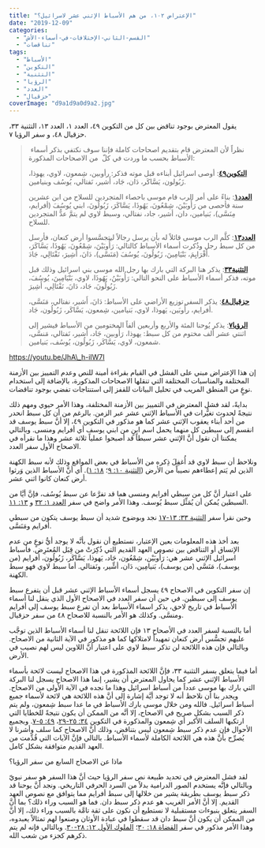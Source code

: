 ```yaml
---
title: "الإعتراض ١٠٢، من هم الأسباط الإثني عشر لاسرائيل؟"
date: "2019-12-09"
categories: 
  - "القسم-الثاني-الإختلافات-في-أسماء-الأش"
  - "تناقضات"
tags: 
  - "الأسباط"
  - "التكوين"
  - "التثنية"
  - "الرؤيا"
  - "العدد"
  - "حزقيال"
coverImage: "d9a1d9a0d9a2.jpg"
---
```


يقول المعترض بوجود تناقض بين كل من التكوين ٤٩، العدد ١، العدد ١٣، التثنية ٣٣، حزقيال ٤٨، و سفر الرؤيا ٧.

>  نظراً لأن المعترض قام بتقديم اصحاحات كاملة فإننا سوف نكتفي بذكر أسماء الأسباط بحسب ما وردت في كلّ  من الاصحاحات المذكورة:
> 
> **[التكوين٤٩](https://biblia.com/books/ar-vandyke/ge49)**: أوصى اسرائيل أبناءه قبل موته فذكر: رأوبين، شِمعون، لاوي، يهوذا، زَبُولون، يَسَّاكَر، دَان، جَاد، أَشير، نَفتالي، يُوسُف وبنيامين.
> 
> **[العدد١](https://biblia.com/books/ar-vandyke/nu1)**: بناءً على أمر الرب قام موسى باحصاء المتجردين للسلاح من ابن عشرين سنة فأحصى من رَأُوبَيْنَ، شِمْعُونَ، يَهُوذَا، يَسَّاكَرَ، زَبُولُونَ، ابني يُوسُفَ (أفرايم، مِنَسَّى)، بَنيامين، دان، أشير، جاد، نفتالي، وسبط لاوي لم يتمَّ عدُّ المتجردين للسلاح.
> 
> **[العدد١٣](https://biblia.com/books/ar-vandyke/nu13)**: كلَّم الرب موسى قائلاً له بأن يرسل رجالاً ليتجسَّسوا أرض كنعان، فأرسل من كل سبط رجل وذُكرت أسماء الأسباط كالتالي: رَأُوبَيْنَ، شِمْعُونَ، يَهُوذَا، يَسَّاكَرَ، أَفْرَايِمَ، بَنْيَامِينَ، زَبُولُونَ، يُوسُفَ (مَنَسَّى)، دَانَ، أَشِيرَ، نَفْتَالِي، جَادَ.
> 
> **[التثنية٣٣](https://biblia.com/books/ar-vandyke/de33)**: يذكر هنا البركة التي بارك بها رجل الله موسى بني اسرائيل وذلك قبل موته، فذكر أسماء الأسباط على النحو التالي: رَأُوبَيْنُ، يَهُوذَا، لاوي، بَنْيَامِينَ، يُوسُفَ، زَبُولُونَ، جَاد، دَانَ، نَفْتَالِي، أَشِيرَ.
> 
> **[حزقيال٤٨](https://biblia.com/books/ar-vandyke/Eze48)**: يذكر السفر توزيع الأراضي على الأسباط: دَانَ، أَشير، نفتالي، مَنَسَّى، أفرايم، رأُوبَين، يَهوذا، لاوي، بَنيامين، شِمعون، يَسَّاكَر، زَبُولُون، جَاد.
> 
> **[الرؤيا٧](https://biblia.com/books/ar-vandyke/rev7)**: يذكر يُوحنا المئة والأربع وأربعين ألفاً المختومين من الأسباط فيشير إلى اثنتي عشر ألف مختوم من كل سبط: يهوذا، رَأُوبين، جَاد، أشير، نَفتالي، مَنسَّى، شمعون، لاوي، يَسَّاكَر، زَبُولُون، يُوسُف، بَنيامين.

https://youtu.be/JhA\_h-iIW7I

إن هذا الإعتراض مبني على الفشل في القيام بقراءة أمينة للنص وعدم التمييز بين الأزمنة المختلفة والمناسبات المختلفة التي تنقلها الاصحاحات المذكورة، بالإضافة إلى استخدام نوعٍ من المنطق المريب في تحليل البيانات للقفز إلى استنتاجات تفضي بوجود تناقضات. 

بدايةً، لقد فشل المعترض في التمييز بين الأزمنة المختلفة، وهذا الأمر حيوي ومهم ذلك نتيجةً لحدوث تغيُّرات في الأسباط الإثني عشر عبر الزمن. بالرغم من أن كل سبط انحدر من أحد أبناء يعقوب الإثني عشر كما هو مذكور في التكوين ٤٩، إلا أنَّ سبط يوسف قد انقسم إلى سبطين كل منهما يحمل اسم ابنٍ من ابني يوسف أي أفرايم ومنسى. وبالتالي يمكننا أن نقول أنَّ الإثني عشر سبطاً قد أصبحوا عملياً ثلاثة عشر وهذا ما نقرأه في الاصحاح الأول سفر العدد. 

ونلاحظ أن سبط لاوي قد أُغفِلَ ذِكره من الأسباط في بعض المواقع وذلك لأنه سبط الكهنة الذين لم يَتم إعطاءهم نصيباً من الأرض ([التثنية ١٠: ٩](https://biblia.com/books/ar-vandyke/de10.9)؛ [١٨: ١](https://biblia.com/books/ar-vandyke/de18.1)). أي أنَّ الأسباط الذين وَرثوا أرض كنعان كانوا اثني عشر.

على اعتبار أنَّ كل من سبطي أفرايم ومنسى هما قد تفرَّعا عن سبط يُوسُف، فإنَّ أيَّا من السبطين يُمكن أن يُمَثِّل سبط يُوسف. وهذا الأمر واضح في سفر [العدد ١: ٣٢](https://biblia.com/books/ar-vandyke/nu1.32) و [١٣: ١١](https://biblia.com/books/ar-vandyke/nu13.11).

وحين نقرأ سفر [التثنية ٣٣: ١٣-١٧](https://biblia.com/books/ar-vandyke/de33.13-17) نجد وبوضوح شديد أن سبط يوسف يتكون من سبطي أفرايم ومَنَسَّى.

بعد أخذ هذه المعلومات بعين الإعتبار، نستطيع أن نقول بأنَّه لا يوجد أيُّ نوعٍ من عدم الإتساق أو التناقض بين نصوص العهد القديم التي ذُكِرَتْ من قِبَل المُعتَرِض. فأسباط اسرائيل الإثني عشر هي: رَأُوبَيْن، شِمْعُون، جَاد، يَهوذا، يَسَّاكَر، زَبُولُون، أفرايم (من يوسف)، مَنَسَّى (من يوسف)، بَنيامِين، دَان، أشِّير، ونَفتالي. أما سبط لاوي فهو سبط الكهنة.

إن سفر التكوين في الاصحاح ٤٩ يسجل أسماء الأسباط الإثني عشر قبل أن يتفرع سبط يوسف إلى سبطين. في حين أن سفر العدد في الاصحاح الأول الذي ينقل لنا أسماء الأسباط في تاريخ لاحق، يذكر اسماء الأسباط بعد أن تفرع سبط يوسف إلى أفرايم ومنسَّى. وكذلك هو الأمر بالنسبة للاصحاح ٤٨ من سفر حزقيال.

أما بالنسبة لسفر العدد في الأصحاح ١٣ فإن اللائحة تنقل لنا أسماء الأسباط الذين توجَّب عليهم تجسُّس أرض كنعان تمهيداً لامتلاكها كما هو مذكور في الآية الثانية من الاصحاح. وبالتالي فإن هذه اللائحة لن تذكر سبط لاوي على اعتبار أنَّ اللاوين ليس لهم نصيب في الأرض.

أما فيما يتعلق بسفر التثنية ٣٣، فإنَّ اللائحة المذكورة في هذا الاصحاح ليست لائحة بأسماء الأسباط الإثني عشر كما يحاول المعترض أن يشير، إنما هذا الاصحاح يسجل لنا البركة التي بارك بها موسى عدداً من أسباط اسرائيل وهذا ما نجده في الآية الأولى من الاصحاح. ويجدر بنا أن نلاحظ أنه لا توجد أيَّة إشارة إلى أنَّ هذه اللائحة هي لائحة لأسماء جميع أسباط اسرائيل. فالله ومن خلال موسى بارك الأسباط في ما عدا سبط شِمعون، ولم يتم ذكر السبب بشكل صريح في الاصحاح، إلا أنَّه من الممكن أن يكون نتيجةً للخطايا التي ارتكبها السلف الأكبر أي شِمعون والمذكورة في التكوين [٣٤: ٢٥-٢٩](https://biblia.com/books/ar-vandyke/ge34.25-29)، [٤٩: ٥-٧](https://biblia.com/books/ar-vandyke/ge49.5-7). وبجميع الأحوال فإن عدم ذكر سبط شِمعون ليس بتناقض، وذلك أنَّ الاصحاح كما سلف وأشرنا لا يُصرِّح بأنَّ هذه هي اللائحة الكاملة لأسماء الأسباط. بالتالي فإنَّ الآيات التي قُدِّمت من العهد القديم متوافقة بشكل كامل.

ماذا عن الاصحاح السابع من سفر الرؤيا؟

لقد فشل المعترض في تحديد طبيعة نص سفر الرؤيا حيث أنَّ هذا السفر هو سفر نبويّ وبالتالي فإنَّه يستخدم الصور الدرامية بدلاً من السرد الحرفي التاريخي. ونجد أنَّ يوحنا قد ذكر سبط يوسف بطريقة يشير من خلالها إلى سبط أفرايم مما يتوافق مع نصوص العهد القديم. إلا أنَّ الأمر الغريب هو عدم ذكر سبط دان. فما هو السبب وراء ذلك؟ بما أنَّ السفر يتعلق بنبوءات مستقبلية لا نستطيع أن نكون على ثقة تامَّة بالسبب وراء ذلك، إلا أنَّ من الممكن أن يكون أنَّ سبط دان قد سقطوا في عبادة الأوثان وصنعوا لهم تمثالاً يعبدوه، وهذا الأمر مذكور في سفر [القضاة ١٨: ٣٠](https://biblia.com/books/ar-vandyke/jdg18.30)؛ [الملوك الأول ١٢: ٢٨-٣٠](https://biblia.com/books/ar-vandyke/1ki12.28-30). وبالتالي فإنه لم يتم ذكرهم كجزء من شعب الله.
